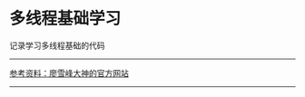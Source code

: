 # 多线程基础学习
记录学习多线程基础的代码  

----
[参考资料：廖雪峰大神的官方网站](https://www.liaoxuefeng.com/wiki/1252599548343744/1255943750561472)

----